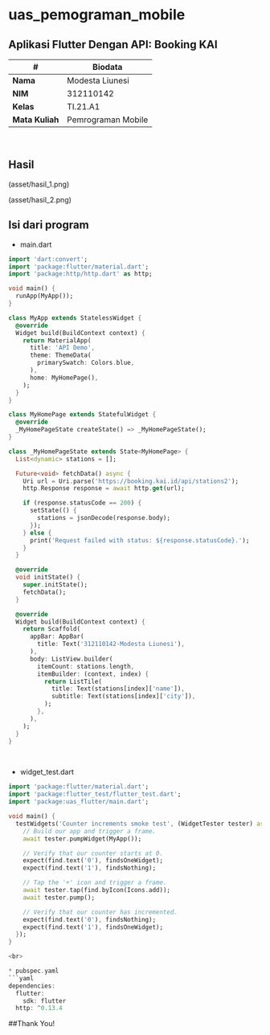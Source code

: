 # uas_pemograman_mobile
## Aplikasi Flutter Dengan API: Booking KAI


| #               | Biodata            |
| --------------- | -----------------  |
| **Nama**        | Modesta Liunesi    |
| **NIM**         | 312110142          |
| **Kelas**       | TI.21.A1           |
| **Mata Kuliah** | Pemrograman Mobile |

<br>



## Hasil
(asset/hasil_1.png)
<br>

(asset/hasil_2.png)

## Isi dari program

* main.dart
```dart
import 'dart:convert';
import 'package:flutter/material.dart';
import 'package:http/http.dart' as http;

void main() {
  runApp(MyApp());
}

class MyApp extends StatelessWidget {
  @override
  Widget build(BuildContext context) {
    return MaterialApp(
      title: 'API Demo',
      theme: ThemeData(
        primarySwatch: Colors.blue,
      ),
      home: MyHomePage(),
    );
  }
}

class MyHomePage extends StatefulWidget {
  @override
  _MyHomePageState createState() => _MyHomePageState();
}

class _MyHomePageState extends State<MyHomePage> {
  List<dynamic> stations = [];

  Future<void> fetchData() async {
    Uri url = Uri.parse('https://booking.kai.id/api/stations2');
    http.Response response = await http.get(url);

    if (response.statusCode == 200) {
      setState(() {
        stations = jsonDecode(response.body);
      });
    } else {
      print('Request failed with status: ${response.statusCode}.');
    }
  }

  @override
  void initState() {
    super.initState();
    fetchData();
  }

  @override
  Widget build(BuildContext context) {
    return Scaffold(
      appBar: AppBar(
        title: Text('312110142-Modesta Liunesi'),
      ),
      body: ListView.builder(
        itemCount: stations.length,
        itemBuilder: (context, index) {
          return ListTile(
            title: Text(stations[index]['name']),
            subtitle: Text(stations[index]['city']),
          );
        },
      ),
    );
  }
}

```
<br>

* widget_test.dart
```dart
import 'package:flutter/material.dart';
import 'package:flutter_test/flutter_test.dart';
import 'package:uas_flutter/main.dart';

void main() {
  testWidgets('Counter increments smoke test', (WidgetTester tester) async {
    // Build our app and trigger a frame.
    await tester.pumpWidget(MyApp());

    // Verify that our counter starts at 0.
    expect(find.text('0'), findsOneWidget);
    expect(find.text('1'), findsNothing);

    // Tap the '+' icon and trigger a frame.
    await tester.tap(find.byIcon(Icons.add));
    await tester.pump();

    // Verify that our counter has incremented.
    expect(find.text('0'), findsNothing);
    expect(find.text('1'), findsOneWidget);
  });
}

<br>

* pubspec.yaml
```yaml
dependencies:
  flutter:
    sdk: flutter
  http: ^0.13.4
```

##Thank You!
